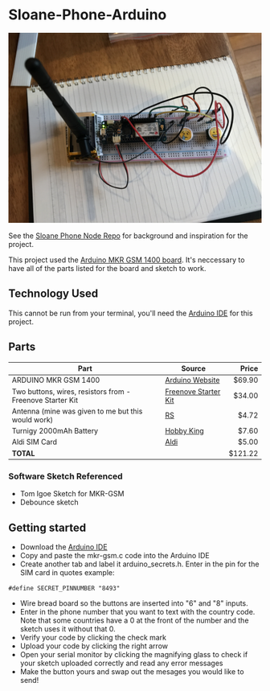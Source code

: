 # Sloane-Phone-Arduino

![](Images/sloane-phone.JPG)

See the [Sloane Phone Node Repo](https://github.com/nikkiricks/Sloane-Phone-Node) for background and inspiration for the project.

This project used the [Arduino MKR GSM 1400 board](https://store.arduino.cc/usa/mkr-gsm-1400). It's neccessary to have all of the parts listed for the board and sketch to work.

## Technology Used

This cannot be run from your terminal, you'll need the [Arduino IDE](https://www.arduino.cc/en/main/software) for this project.

## Parts

| Part                                                      | Source                                                                                                                                                                                                                                                                                                                                                                                                                                                                              |    Price |
| --------------------------------------------------------- | ----------------------------------------------------------------------------------------------------------------------------------------------------------------------------------------------------------------------------------------------------------------------------------------------------------------------------------------------------------------------------------------------------------------------------------------------------------------------------------- | -------: |
| ARDUINO MKR GSM 1400                                      | [Arduino Website](https://store.arduino.cc/usa/mkr-gsm-1400)                                                                                                                                                                                                                                                                                                                                                                                                                        |  \$69.90 |
| Two buttons, wires, resistors from - Freenove Starter Kit | [Freenove Starter Kit](https://www.amazon.com.au/Freenove-Processing-Oscilloscope-Voltmeter-Components/dp/B0721B8228/ref=sr_1_1?keywords=freenove+arduino+uno+starter+kit&qid=1576150765&s=electronics&sr=1-1)                                                                                                                                                                                                                                                                      |  \$34.00 |
| Antenna (mine was given to me but this would work)        | [RS](https://au.rs-online.com/web/p/wifi-antennas/9076510?ef_id=CjwKCAjwmKLzBRBeEiwACCVihg-3Q-KJ53kU4h5uOO2kNa3vcs6J8YKZawazskT80m93cvUPBpy6LhoCbY4QAvD_BwE:G:s&s_kwcid=AL!8733!3!99325714834!!!g!443370683741!&cm_mmc=AU-PLA-DS3A-_-google-_-PLA_AU_EN_Computing_And_Peripherals-_-Keyboards_And_Mice-_-PRODUCT_GROUP&matchtype=&aud-827186183886:pla-443370683741&gclid=CjwKCAjwmKLzBRBeEiwACCVihg-3Q-KJ53kU4h5uOO2kNa3vcs6J8YKZawazskT80m93cvUPBpy6LhoCbY4QAvD_BwE&gclsrc=aw.ds) |   \$4.72 |
| Turnigy 2000mAh Battery                                   | [Hobby King](https://hobbyking.com/en_us/turnigy-2000mah-1s-1c-lipoly-w-2-pin-jst-ph-connector.html?___store=en_us)                                                                                                                                                                                                                                                                                                                                                                 |   \$7.60 |
| Aldi SIM Card                                             | [Aldi](https://www.aldimobile.com.au/checkout)                                                                                                                                                                                                                                                                                                                                                                                                                                      |   \$5.00 |
| **TOTAL**                                                 |                                                                                                                                                                                                                                                                                                                                                                                                                                                                                     | \$121.22 |

### Software Sketch Referenced

- Tom Igoe Sketch for MKR-GSM
- Debounce sketch

## Getting started

- Download the [Arduino IDE](https://www.arduino.cc/en/main/software)
- Copy and paste the mkr-gsm.c code into the Arduino IDE
- Create another tab and label it arduino_secrets.h. Enter in the pin for the SIM card in quotes example:

```
#define SECRET_PINNUMBER "8493"
```

- Wire bread board so the buttons are inserted into "6" and "8" inputs.
- Enter in the phone number that you want to text with the country code. Note that some countries have a 0 at the front of the number and the sketch uses it without that 0.
- Verify your code by clicking the check mark
- Upload your code by clicking the right arrow
- Open your serial monitor by clicking the magnifying glass to check if your sketch uploaded correctly and read any error messages
- Make the button yours and swap out the mesages you would like to send!
